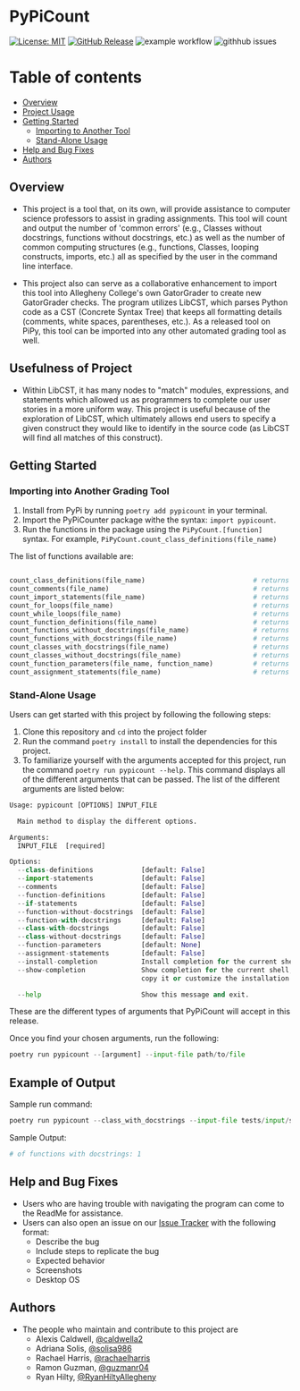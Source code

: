 # PyPiCount
[![License: MIT](https://img.shields.io/badge/License-MIT-yellow.svg)](https://opensource.org/licenses/MIT)
[![GitHub Release](https://img.shields.io/github/release/cmpsc-481-s22-m1/PyPiCounter.svg?style=flat)]() 
![example workflow](https://github.com/cmpsc-481-s22-m1/PyPiCounter/actions/workflows/main.yml/badge.svg)
![githhub issues](https://img.shields.io/github/issues/cmpsc-481-s22-m1/PyPiCounter)

# Table of contents

* [Overview](#overview)
* [Project Usage](#usefulness-of-project)
* [Getting Started](#getting-started)
  * [Importing to Another Tool](#importing-into-another-grading-tool) 
  * [Stand-Alone Usage](#stand-alone-usage)
* [Help and Bug Fixes](#help-and-bug-fixes)
* [Authors](#authors)


## Overview

- This project is a tool that, on its own, will provide assistance to
computer science professors to assist in grading assignments.
This tool will count and output the number of 'common errors'
(e.g., Classes without docstrings, functions without docstrings, etc.)
as well as the number of common computing structures (e.g.,
functions, Classes, looping constructs, imports, etc.)
all as specified by the user in the command line interface.

- This project also can serve as a collaborative enhancement
to import this tool into Allegheny College's
own GatorGrader to create new GatorGrader checks.
The program utilizes LibCST, which parses Python
code as a CST (Concrete Syntax Tree)
that keeps all formatting details (comments,
white spaces, parentheses, etc.).
As a released tool on PiPy, this tool can be imported into
any other automated grading tool as well.

## Usefulness of Project

- Within LibCST, it has many nodes to "match" modules, expressions, and
statements which allowed us as programmers to complete our user stories in a
more uniform way. This project is useful because of the exploration of LibCST,
which ultimately allows end users to specify a given construct they would like
to identify in the source code (as LibCST will find all matches of this construct).

## Getting Started

### Importing into Another Grading Tool

1. Install from PyPi by running `poetry add pypicount` in your terminal.
2. Import the PyPiCounter package withe the syntax: `import pypicount`.
3. Run the functions in the package using the `PiPyCount.[function]` syntax.
For example, `PiPyCount.count_class_definitions(file_name)`

The list of functions available are:

```python

count_class_definitions(file_name)                           # returns the number of class definitions
count_comments(file_name)                                    # returns the number of comments
count_import_statements(file_name)                           # returns the number of import statements
count_for_loops(file_name)                                   # returns the number of for loops
count_while_loops(file_name)                                 # returns the number of while loops
count_function_definitions(file_name)                        # returns the number of function difinitions  
count_functions_without_docstrings(file_name)                # returns the number of functions without doctrings
count_functions_with_docstrings(file_name)                   # returns the number of functions with docstrings
count_classes_with_docstrings(file_name)                     # returns the number of classes with doctrings
count_classes_without_docstrings(file_name)                  # returns the number of classes without docstrings
count_function_parameters(file_name, function_name)          # returns the number of function parameters, after specifying the function name
count_assignment_statements(file_name)                       # returns the number of assignment statements

```

### Stand-Alone Usage

Users can get started with this project by following the following steps:

1. Clone this repository and `cd` into the project folder
2. Run the command ```poetry install``` to install the dependencies for this project.
3. To familiarize yourself with the arguments accepted for this project, run the
command ```poetry run pypicount --help```. This command displays all of the
different arguments that can be passed. The list of the different arguments
are listed below:

  ```python
  Usage: pypicount [OPTIONS] INPUT_FILE

    Main method to display the different options.

  Arguments:
    INPUT_FILE  [required]

  Options:
    --class-definitions            [default: False]
    --import-statements            [default: False]
    --comments                     [default: False]
    --function-definitions         [default: False]
    --if-statements                [default: False]
    --function-without-docstrings  [default: False]
    --function-with-docstrings     [default: False]
    --class-with-docstrings        [default: False]
    --class-without-docstrings     [default: False]
    --function-parameters          [default: None]
    --assignment-statements        [default: False]
    --install-completion           Install completion for the current shell.
    --show-completion              Show completion for the current shell, to
                                   copy it or customize the installation.

    --help                         Show this message and exit.
  ```

These are the different types of arguments that PyPiCount will accept in this release.

Once you find your chosen arguments, run the following:

```python
poetry run pypicount --[argument] --input-file path/to/file
```

## Example of Output

Sample run command:

```python
poetry run pypicount --class_with_docstrings --input-file tests/input/sample_file.py
```

Sample Output:

```python
# of functions with docstrings: 1
```

## Help and Bug Fixes

- Users who are having trouble with navigating the program can come to the ReadMe
for assistance.
- Users can also open an issue on our [Issue Tracker](https://github.com/cmpsc-481-s22-m1/PyCount/issues)
with the following format:
  - Describe the bug
  - Include steps to replicate the bug
  - Expected behavior
  - Screenshots
  - Desktop OS

## Authors

- The people who maintain and contribute to this project are
  - Alexis Caldwell, [@caldwella2](https://github.com/caldwella2)
  - Adriana Solis, [@solisa986](https://github.com/solisa986)
  - Rachael Harris, [@rachaelharris](https://github.com/rachaelharris)
  - Ramon Guzman, [@guzmanr04](https://github.com/guzmanr04)
  - Ryan Hilty, [@RyanHiltyAllegheny](https://github.com/RyanHiltyAllegheny)
